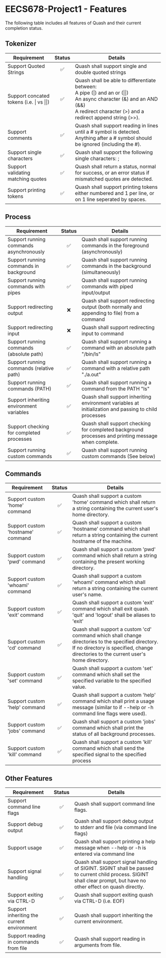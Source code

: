 # EECS678-Project1 - Features

The following table includes all features of Quash and their current completion status.

## Tokenizer

| Requirement                                 | Status             |        Details                                                                                                                                                                                               |
| ------------------------------------------- |:------------------:| ------------------------------------------------------------------------------------------------------------------------------------------------------------------------------------------------------------ |
| Support Quoted Strings                      | :white_check_mark: | Quash shall support single and double quoted strings                                                                                                                                                         |
| Support concated tokens (i.e. \| vs \|\|)   | :white_check_mark: | Quash shall be able to differentiate between:<br>A pipe (\|) and an or (\|\|)<br>An async character (\&) and an AND (\&\&)<br>A redirect character (\>) and a redirect append string (\>\>).                 |
| Support comments                            | :white_check_mark: | Quash shall support reading in lines until a # symbol is detected. Anything after a # symbol should be ignored (including the #).                                                                            |
| Support single characters                   | :white_check_mark: | Quash shall support the following single characters: ;                                                                                                                                                       |
| Support validating matching quotes          | :white_check_mark: | Quash shall return a status, normal for success, or an error status if mismatched quotes are detected.                                                                                                       |
| Support printing tokens                     | :white_check_mark: | Quash shall support printing tokens either numbered and 1 per line, or on 1 line seperated by spaces.                                                                                                        |

## Process

| Requirement                                 | Status             |        Details                                                                                                                                                                                               |
| ------------------------------------------- |:------------------:| ------------------------------------------------------------------------------------------------------------------------------------------------------------------------------------------------------------ |
| Support running commands asynchronously     | :white_check_mark: | Quash shall support running commands in the foreground (asynchronously)                                                                                                                                      |
| Support running commands in background      | :white_check_mark: | Quash shall support running commands in the background (simultaneously)                                                                                                                                      |
| Support running commands with pipes         | :white_check_mark: | Quash shall support running commands with piped input/output                                                                                                                                                 |
| Support redirecting output                  | :x:                | Quash shall support redirecting output (both normally and appending to file) from a command                                                                                                                  |
| Support redirecting input                   | :x:                | Quash shall support redirecting input to command                                                                                                                                                             |
| Support running commands (absolute path)    | :white_check_mark: | Quash shall support running a command with an absolute path "/bin/ls"                                                                                                                                        |
| Support running commands (relative path)    | :white_check_mark: | Quash shall support running a command with a relative path "./a.out"                                                                                                                                         |
| Support running commands (PATH)             | :white_check_mark: | Quash shall support running a command from the PATH "ls"                                                                                                                                                     |
| Support inheriting environment variables    | :white_check_mark: | Quash shall support inheriting environment variables at initialization and passing to child processes                                                                                                        |
| Support checking for completed processes    | :white_check_mark: | Quash shall support checking for completed background processes and printing message when complete.                                                                                                          |
| Support running custom commands             | :white_check_mark: | Quash shall support running custom commands (See below)                                                                                                                                                      |

## Commands

| Requirement                                 | Status             |        Details                                                                                                                                                                                               |
| ------------------------------------------- |:------------------:| ------------------------------------------------------------------------------------------------------------------------------------------------------------------------------------------------------------ |
| Support custom 'home' command               | :white_check_mark: | Quash shall support a custom 'home' command which shall return a string containing the current user's home directory.                                                                                        |
| Support custom 'hostname' command           | :white_check_mark: | Quash shall support a custom 'hostname' command which shall return a string containing the current hostname of the machine.                                                                                  |
| Support custom 'pwd' command                | :white_check_mark: | Quash shall support a custom 'pwd' command which shall return a string containing the present working directory.                                                                                             |
| Support custom 'whoami' command             | :white_check_mark: | Quash shall support a custom 'whoami' command which shall return a string containing the current user's name.                                                                                                |
| Support custom 'exit' command               | :white_check_mark: | Quash shall support a custom 'exit' command which shall exit quash. 'quit' and 'logout' shall be aliases to 'exit'                                                                                           |
| Support custom 'cd' command                 | :white_check_mark: | Quash shall support a custom 'cd' command which shall change directories to the specified directory. If no directory is specified, change directories to the current user's home directory.                  |
| Support custom 'set' command                | :white_check_mark: | Quash shall support a custom 'set' command which shall set the specified variable to the specified value.                                                                                                    |
| Support custom 'help' command               | :white_check_mark: | Quash shall support a custom 'help' command which shall print a usage message (similar to if --help or -h command line flags were used).                                                                     |
| Support custom 'jobs' command               | :white_check_mark: | Quash shall support a custom 'jobs' command which shall print the status of all background processes.                                                                                                        |
| Support custom 'kill' command               | :white_check_mark: | Quash shall support a custom 'kill' command which shall send the specified signal to the specified process                                                                                                   |

## Other Features

| Requirement                                 | Status             |        Details                                                                                                                                                                                               |
| ------------------------------------------- |:------------------:| ------------------------------------------------------------------------------------------------------------------------------------------------------------------------------------------------------------ |
| Support command line flags                  | :white_check_mark: | Quash shall support command line flags.                                                                                                                                                                      |
| Support debug output                        | :white_check_mark: | Quash shall support debug output to stderr and file (via command line flags)                                                                                                                                 |
| Support usage                               | :white_check_mark: | Quash shall support printing a help message when --help or -h is entered via command line                                                                                                                    |
| Support signal handling                     | :white_check_mark: | Quash shall support signal handling of SIGINT. SIGINT shall be passed to current child process. SIGINT shall clear prompt, but have no other effect on quash directly.                                       |
| Support exiting via CTRL-D                  | :white_check_mark: | Quash shall support exiting quash via CTRL-D (i.e. EOF)                                                                                                                                                      |
| Support inheriting the current environment  | :white_check_mark: | Quash shall support inheriting the current environment.                                                                                                                                                      |
| Support reading in commands from file       | :white_check_mark: | Quash shall support reading in arguments from file.                                                                                                                                                          |
